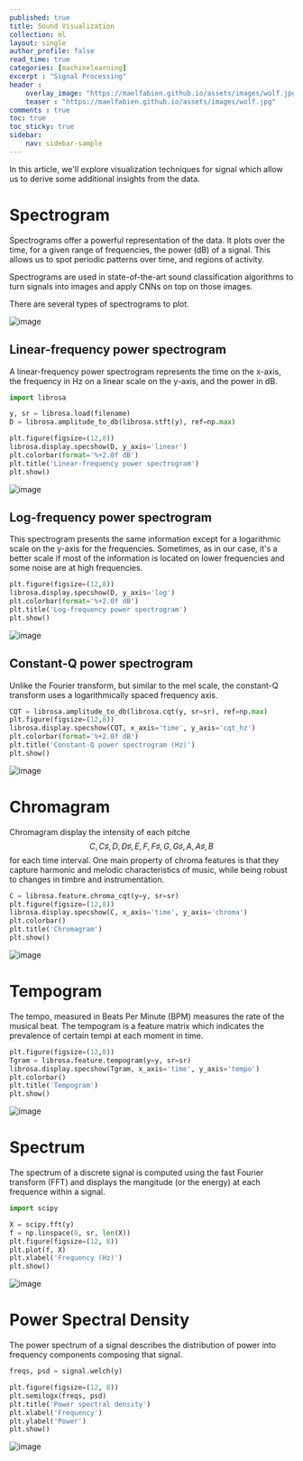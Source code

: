 ```yaml
---
published: true
title: Sound Visualization
collection: ml
layout: single
author_profile: false
read_time: true
categories: [machinelearning]
excerpt : "Signal Processing"
header :
    overlay_image: "https://maelfabien.github.io/assets/images/wolf.jpg"
    teaser : "https://maelfabien.github.io/assets/images/wolf.jpg"
comments : true
toc: true
toc_sticky: true
sidebar:
    nav: sidebar-sample
---
```


<script type="text/javascript" async
src="https://cdn.mathjax.org/mathjax/latest/MathJax.js?config=TeX-MML-AM_CHTML">
</script>

In this article, we'll explore visualization techniques for signal which allow us to derive some additional insights from the data.

# Spectrogram 

Spectrograms offer a powerful representation of the data. It plots over the time, for a given range of frequencies, the power (dB) of a signal. This allows us to spot periodic patterns over time, and regions of activity.

Spectrograms are used in state-of-the-art sound classification algorithms to turn signals into images and apply CNNs on top on those images.

There are several types of spectrograms to plot.

![image](https://maelfabien.github.io/assets/images/spectro.png)

## Linear-frequency power spectrogram

A linear-frequency power spectrogram represents the time on the x-axis, the frequency in Hz on a linear scale on the y-axis, and the power in dB.

```python
import librosa

y, sr = librosa.load(filename)
D = librosa.amplitude_to_db(librosa.stft(y), ref=np.max)

plt.figure(figsize=(12,8))
librosa.display.specshow(D, y_axis='linear')
plt.colorbar(format='%+2.0f dB')
plt.title('Linear-frequency power spectrogram')
plt.show()
```

![image](https://maelfabien.github.io/assets/images/spectro_1.png)

## Log-frequency power spectrogram

This spectrogram presents the same information except for a logarithmic scale on the y-axis for the frequencies. Sometimes, as in our case, it's a better scale if most of the information is located on lower frequencies and some noise are at high frequencies.

```python
plt.figure(figsize=(12,8))
librosa.display.specshow(D, y_axis='log')
plt.colorbar(format='%+2.0f dB')
plt.title('Log-frequency power spectrogram')
plt.show()
```

![image](https://maelfabien.github.io/assets/images/spectro_2.png)

## Constant-Q power spectrogram


Unlike the Fourier transform, but similar to the mel scale, the constant-Q transform uses a logarithmically spaced frequency axis.

```python
CQT = librosa.amplitude_to_db(librosa.cqt(y, sr=sr), ref=np.max)
plt.figure(figsize=(12,8))
librosa.display.specshow(CQT, x_axis='time', y_axis='cqt_hz')
plt.colorbar(format='%+2.0f dB')
plt.title('Constant-Q power spectrogram (Hz)')
plt.show()
```

![image](https://maelfabien.github.io/assets/images/spectro_4.png)

# Chromagram

Chromagram display the intensity of each pitche $$ C, C♯, D, D♯, E , F, F♯, G, G♯, A, A♯, B $$ for each time interval. One main property of chroma features is that they capture harmonic and melodic characteristics of music, while being robust to changes in timbre and instrumentation.

```python
C = librosa.feature.chroma_cqt(y=y, sr=sr)
plt.figure(figsize=(12,8))
librosa.display.specshow(C, x_axis='time', y_axis='chroma')
plt.colorbar()
plt.title('Chromagram')
plt.show()
```

![image](https://maelfabien.github.io/assets/images/spectro_3.png)

# Tempogram

The tempo, measured in Beats Per Minute (BPM) measures the rate of the musical beat. The tempogram is a feature matrix which indicates the prevalence of certain tempi at each moment in time.

```python
plt.figure(figsize=(12,8))
Tgram = librosa.feature.tempogram(y=y, sr=sr)
librosa.display.specshow(Tgram, x_axis='time', y_axis='tempo')
plt.colorbar()
plt.title('Tempogram')
plt.show()
```

![image](https://maelfabien.github.io/assets/images/spectro_5.png)

# Spectrum

The spectrum of a discrete signal is computed using the fast Fourier transform (FFT) and displays the mangitude (or the energy) at each frequence within a signal.

```python
import scipy

X = scipy.fft(y)
f = np.linspace(0, sr, len(X))
plt.figure(figsize=(12, 8))
plt.plot(f, X) 
plt.xlabel('Frequency (Hz)')
plt.show()
```

![image](https://maelfabien.github.io/assets/images/spectro_6.png)

# Power Spectral Density

The power spectrum of a signal describes the distribution of power into frequency components composing that signal.

```python
freqs, psd = signal.welch(y)

plt.figure(figsize=(12, 8))
plt.semilogx(freqs, psd)
plt.title('Power spectral density')
plt.xlabel('Frequency')
plt.ylabel('Power')
plt.show()
```

![image](https://maelfabien.github.io/assets/images/spectro_7.png)

